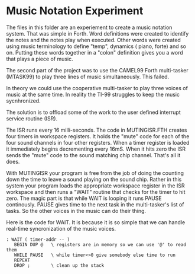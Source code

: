# Music Notation Experiment 

The files in this folder are an experiement to create a music notation system.
That was simple in Forth. Word definitions were created to identify the notes and
the notes play when executed. Other words were created using music terminology
to define "temp", dynamics ( piano, forte) and so on.  Putting these words
together in a "colon" definition gives you a word that plays a piece of music.

The second part of the project was to use the CAMEL99 Forth multi-tasker
(MTASK99) to play three lines of music simultaneously. This failed. 

 In theory we could use the cooperative multi-tasker to play three
 voices of music at the same time. In reality the TI-99 struggles to
 keep the music sycnhronized. 

 The solution is to offload some of the work to the user defined 
 interrupt service routine (ISR).  

 The ISR runs every 16 milli-seconds. The code in MUTINGISR.FTH creates four
 timers in workspace registers. It holds the "mute" code for each
 of the four sound channels in four other registers. When a timer register is loaded
 it immediately begins decrementing every 16mS. When it hits zero the ISR sends the 
 "mute" code to the sound matching chip channel. That's all it does. 

 With MUTINGISR your program is free from the job of doing the counting down
 the time to leave a sound playing on the sound chip. Rather in this system 
 your program loads the appropriate workspace register in the ISR workspace
 and then runs a "WAIT" routine that checks for the timer to hit zero.
 The magic part is that while WAIT is looping it runs PAUSE continously.
 PAUSE gives time to the next task in the multi-tasker's list of tasks.
 So the other voices in the music can do their thing. 

 Here is the code for WAIT. It is because it is so simple that we can
 handle real-time syncronization of the music voices. 

 ```
: WAIT ( timer-addr -- ) 
    BEGIN DUP @   \ registers are in memory so we can use '@' to read them
    WHILE PAUSE   \ while timer<>0 give somebody else time to run
    REPEAT      
    DROP ;        \ clean up the stack 
```


